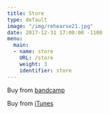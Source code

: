 ```yaml
---
title: Store
type: default
image: "/img/rehearse21.jpg"
date: 2017-12-31 17:00:00 -1100
menu:
  main:
  - name: store
    URL: /store
    weight: 3
    identifier: store
---
```

Buy from <a href="http://racoonbandit.bandcamp.com/">bandcamp</a>

Buy from <a href="http://itunes.apple.com/ca/artist/racoon-bandit/id369504253">iTunes</a></p>
